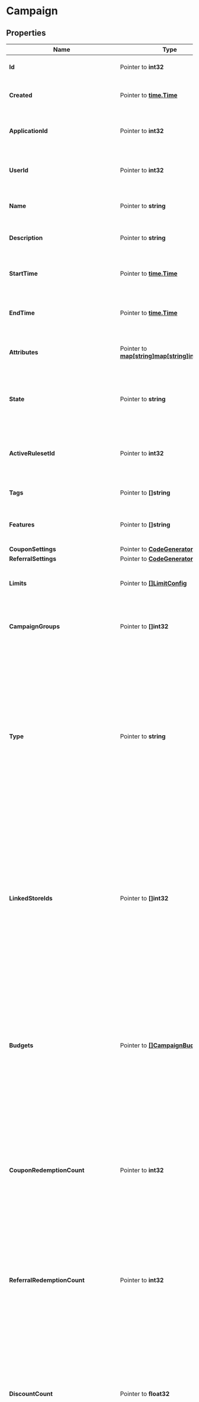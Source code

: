 # Campaign

## Properties

Name | Type | Description | Notes
------------ | ------------- | ------------- | -------------
**Id** | Pointer to **int32** | Unique ID for this entity. | 
**Created** | Pointer to [**time.Time**](time.Time.md) | The exact moment this entity was created. | 
**ApplicationId** | Pointer to **int32** | The ID of the application that owns this entity. | 
**UserId** | Pointer to **int32** | The ID of the user associated with this entity. | 
**Name** | Pointer to **string** | A user-facing name for this campaign. | 
**Description** | Pointer to **string** | A detailed description of the campaign. | 
**StartTime** | Pointer to [**time.Time**](time.Time.md) | Timestamp when the campaign will become active. | [optional] 
**EndTime** | Pointer to [**time.Time**](time.Time.md) | Timestamp when the campaign will become inactive. | [optional] 
**Attributes** | Pointer to [**map[string]map[string]interface{}**](map[string]interface{}.md) | Arbitrary properties associated with this campaign. | [optional] 
**State** | Pointer to **string** | A disabled or archived campaign is not evaluated for rules or coupons.  | [default to STATE_ENABLED]
**ActiveRulesetId** | Pointer to **int32** | [ID of Ruleset](https://docs.talon.one/management-api#operation/getRulesets) this campaign applies on customer session evaluation.  | [optional] 
**Tags** | Pointer to **[]string** | A list of tags for the campaign. | 
**Features** | Pointer to **[]string** | The features enabled in this campaign. | 
**CouponSettings** | Pointer to [**CodeGeneratorSettings**](CodeGeneratorSettings.md) |  | [optional] 
**ReferralSettings** | Pointer to [**CodeGeneratorSettings**](CodeGeneratorSettings.md) |  | [optional] 
**Limits** | Pointer to [**[]LimitConfig**](LimitConfig.md) | The set of [budget limits](https://docs.talon.one/docs/product/campaigns/settings/managing-campaign-budgets) for this campaign.  | 
**CampaignGroups** | Pointer to **[]int32** | The IDs of the [campaign groups](https://docs.talon.one/docs/product/account/managing-campaign-groups) this campaign belongs to.  | [optional] 
**Type** | Pointer to **string** | The campaign type. Possible type values:   - &#x60;cartItem&#x60;: Type of campaign that can apply effects only to cart items.   - &#x60;advanced&#x60;: Type of campaign that can apply effects to customer sessions and cart items.  | [default to TYPE_ADVANCED]
**LinkedStoreIds** | Pointer to **[]int32** | A list of store IDs that you want to link to the campaign.  **Note:** Campaigns with linked store IDs will only be evaluated when there is a [customer session update](https://docs.talon.one/integration-api#tag/Customer-sessions/operation/updateCustomerSessionV2) that references a linked store.  | [optional] 
**Budgets** | Pointer to [**[]CampaignBudget**](CampaignBudget.md) | A list of all the budgets that are defined by this campaign and their usage.  **Note:** Budgets that are not defined do not appear in this list and their usage is not counted until they are defined.  | 
**CouponRedemptionCount** | Pointer to **int32** | This property is **deprecated**. The count should be available under *budgets* property. Number of coupons redeemed in the campaign.  | [optional] 
**ReferralRedemptionCount** | Pointer to **int32** | This property is **deprecated**. The count should be available under *budgets* property. Number of referral codes redeemed in the campaign.  | [optional] 
**DiscountCount** | Pointer to **float32** | This property is **deprecated**. The count should be available under *budgets* property. Total amount of discounts redeemed in the campaign.  | [optional] 
**DiscountEffectCount** | Pointer to **int32** | This property is **deprecated**. The count should be available under *budgets* property. Total number of times discounts were redeemed in this campaign.  | [optional] 
**CouponCreationCount** | Pointer to **int32** | This property is **deprecated**. The count should be available under *budgets* property. Total number of coupons created by rules in this campaign.  | [optional] 
**CustomEffectCount** | Pointer to **int32** | This property is **deprecated**. The count should be available under *budgets* property. Total number of custom effects triggered by rules in this campaign.  | [optional] 
**ReferralCreationCount** | Pointer to **int32** | This property is **deprecated**. The count should be available under *budgets* property. Total number of referrals created by rules in this campaign.  | [optional] 
**AddFreeItemEffectCount** | Pointer to **int32** | This property is **deprecated**. The count should be available under *budgets* property. Total number of times the [add free item effect](https://docs.talon.one/docs/dev/integration-api/api-effects#addfreeitem) can be triggered in this campaign.  | [optional] 
**AwardedGiveawaysCount** | Pointer to **int32** | This property is **deprecated**. The count should be available under *budgets* property. Total number of giveaways awarded by rules in this campaign.  | [optional] 
**CreatedLoyaltyPointsCount** | Pointer to **float32** | This property is **deprecated**. The count should be available under *budgets* property. Total number of loyalty points created by rules in this campaign.  | [optional] 
**CreatedLoyaltyPointsEffectCount** | Pointer to **int32** | This property is **deprecated**. The count should be available under *budgets* property. Total number of loyalty point creation effects triggered by rules in this campaign.  | [optional] 
**RedeemedLoyaltyPointsCount** | Pointer to **float32** | This property is **deprecated**. The count should be available under *budgets* property. Total number of loyalty points redeemed by rules in this campaign.  | [optional] 
**RedeemedLoyaltyPointsEffectCount** | Pointer to **int32** | This property is **deprecated**. The count should be available under *budgets* property. Total number of loyalty point redemption effects triggered by rules in this campaign.  | [optional] 
**CallApiEffectCount** | Pointer to **int32** | This property is **deprecated**. The count should be available under *budgets* property. Total number of webhooks triggered by rules in this campaign.  | [optional] 
**ReservecouponEffectCount** | Pointer to **int32** | This property is **deprecated**. The count should be available under *budgets* property. Total number of reserve coupon effects triggered by rules in this campaign.  | [optional] 
**LastActivity** | Pointer to [**time.Time**](time.Time.md) | Timestamp of the most recent event received by this campaign. | [optional] 
**Updated** | Pointer to [**time.Time**](time.Time.md) | Timestamp of the most recent update to the campaign&#39;s property. Updates to external entities used in this campaign are **not** registered by this property, such as collection or coupon updates.  | [optional] 
**CreatedBy** | Pointer to **string** | Name of the user who created this campaign if available. | [optional] 
**UpdatedBy** | Pointer to **string** | Name of the user who last updated this campaign if available. | [optional] 
**TemplateId** | Pointer to **int32** | The ID of the Campaign Template this Campaign was created from. | [optional] 
**FrontendState** | Pointer to **string** | A campaign state described exactly as in the Campaign Manager. | 

## Methods

### GetId

`func (o *Campaign) GetId() int32`

GetId returns the Id field if non-nil, zero value otherwise.

### GetIdOk

`func (o *Campaign) GetIdOk() (int32, bool)`

GetIdOk returns a tuple with the Id field if it's non-nil, zero value otherwise
and a boolean to check if the value has been set.

### HasId

`func (o *Campaign) HasId() bool`

HasId returns a boolean if a field has been set.

### SetId

`func (o *Campaign) SetId(v int32)`

SetId gets a reference to the given int32 and assigns it to the Id field.

### GetCreated

`func (o *Campaign) GetCreated() time.Time`

GetCreated returns the Created field if non-nil, zero value otherwise.

### GetCreatedOk

`func (o *Campaign) GetCreatedOk() (time.Time, bool)`

GetCreatedOk returns a tuple with the Created field if it's non-nil, zero value otherwise
and a boolean to check if the value has been set.

### HasCreated

`func (o *Campaign) HasCreated() bool`

HasCreated returns a boolean if a field has been set.

### SetCreated

`func (o *Campaign) SetCreated(v time.Time)`

SetCreated gets a reference to the given time.Time and assigns it to the Created field.

### GetApplicationId

`func (o *Campaign) GetApplicationId() int32`

GetApplicationId returns the ApplicationId field if non-nil, zero value otherwise.

### GetApplicationIdOk

`func (o *Campaign) GetApplicationIdOk() (int32, bool)`

GetApplicationIdOk returns a tuple with the ApplicationId field if it's non-nil, zero value otherwise
and a boolean to check if the value has been set.

### HasApplicationId

`func (o *Campaign) HasApplicationId() bool`

HasApplicationId returns a boolean if a field has been set.

### SetApplicationId

`func (o *Campaign) SetApplicationId(v int32)`

SetApplicationId gets a reference to the given int32 and assigns it to the ApplicationId field.

### GetUserId

`func (o *Campaign) GetUserId() int32`

GetUserId returns the UserId field if non-nil, zero value otherwise.

### GetUserIdOk

`func (o *Campaign) GetUserIdOk() (int32, bool)`

GetUserIdOk returns a tuple with the UserId field if it's non-nil, zero value otherwise
and a boolean to check if the value has been set.

### HasUserId

`func (o *Campaign) HasUserId() bool`

HasUserId returns a boolean if a field has been set.

### SetUserId

`func (o *Campaign) SetUserId(v int32)`

SetUserId gets a reference to the given int32 and assigns it to the UserId field.

### GetName

`func (o *Campaign) GetName() string`

GetName returns the Name field if non-nil, zero value otherwise.

### GetNameOk

`func (o *Campaign) GetNameOk() (string, bool)`

GetNameOk returns a tuple with the Name field if it's non-nil, zero value otherwise
and a boolean to check if the value has been set.

### HasName

`func (o *Campaign) HasName() bool`

HasName returns a boolean if a field has been set.

### SetName

`func (o *Campaign) SetName(v string)`

SetName gets a reference to the given string and assigns it to the Name field.

### GetDescription

`func (o *Campaign) GetDescription() string`

GetDescription returns the Description field if non-nil, zero value otherwise.

### GetDescriptionOk

`func (o *Campaign) GetDescriptionOk() (string, bool)`

GetDescriptionOk returns a tuple with the Description field if it's non-nil, zero value otherwise
and a boolean to check if the value has been set.

### HasDescription

`func (o *Campaign) HasDescription() bool`

HasDescription returns a boolean if a field has been set.

### SetDescription

`func (o *Campaign) SetDescription(v string)`

SetDescription gets a reference to the given string and assigns it to the Description field.

### GetStartTime

`func (o *Campaign) GetStartTime() time.Time`

GetStartTime returns the StartTime field if non-nil, zero value otherwise.

### GetStartTimeOk

`func (o *Campaign) GetStartTimeOk() (time.Time, bool)`

GetStartTimeOk returns a tuple with the StartTime field if it's non-nil, zero value otherwise
and a boolean to check if the value has been set.

### HasStartTime

`func (o *Campaign) HasStartTime() bool`

HasStartTime returns a boolean if a field has been set.

### SetStartTime

`func (o *Campaign) SetStartTime(v time.Time)`

SetStartTime gets a reference to the given time.Time and assigns it to the StartTime field.

### GetEndTime

`func (o *Campaign) GetEndTime() time.Time`

GetEndTime returns the EndTime field if non-nil, zero value otherwise.

### GetEndTimeOk

`func (o *Campaign) GetEndTimeOk() (time.Time, bool)`

GetEndTimeOk returns a tuple with the EndTime field if it's non-nil, zero value otherwise
and a boolean to check if the value has been set.

### HasEndTime

`func (o *Campaign) HasEndTime() bool`

HasEndTime returns a boolean if a field has been set.

### SetEndTime

`func (o *Campaign) SetEndTime(v time.Time)`

SetEndTime gets a reference to the given time.Time and assigns it to the EndTime field.

### GetAttributes

`func (o *Campaign) GetAttributes() map[string]map[string]interface{}`

GetAttributes returns the Attributes field if non-nil, zero value otherwise.

### GetAttributesOk

`func (o *Campaign) GetAttributesOk() (map[string]map[string]interface{}, bool)`

GetAttributesOk returns a tuple with the Attributes field if it's non-nil, zero value otherwise
and a boolean to check if the value has been set.

### HasAttributes

`func (o *Campaign) HasAttributes() bool`

HasAttributes returns a boolean if a field has been set.

### SetAttributes

`func (o *Campaign) SetAttributes(v map[string]map[string]interface{})`

SetAttributes gets a reference to the given map[string]map[string]interface{} and assigns it to the Attributes field.

### GetState

`func (o *Campaign) GetState() string`

GetState returns the State field if non-nil, zero value otherwise.

### GetStateOk

`func (o *Campaign) GetStateOk() (string, bool)`

GetStateOk returns a tuple with the State field if it's non-nil, zero value otherwise
and a boolean to check if the value has been set.

### HasState

`func (o *Campaign) HasState() bool`

HasState returns a boolean if a field has been set.

### SetState

`func (o *Campaign) SetState(v string)`

SetState gets a reference to the given string and assigns it to the State field.

### GetActiveRulesetId

`func (o *Campaign) GetActiveRulesetId() int32`

GetActiveRulesetId returns the ActiveRulesetId field if non-nil, zero value otherwise.

### GetActiveRulesetIdOk

`func (o *Campaign) GetActiveRulesetIdOk() (int32, bool)`

GetActiveRulesetIdOk returns a tuple with the ActiveRulesetId field if it's non-nil, zero value otherwise
and a boolean to check if the value has been set.

### HasActiveRulesetId

`func (o *Campaign) HasActiveRulesetId() bool`

HasActiveRulesetId returns a boolean if a field has been set.

### SetActiveRulesetId

`func (o *Campaign) SetActiveRulesetId(v int32)`

SetActiveRulesetId gets a reference to the given int32 and assigns it to the ActiveRulesetId field.

### GetTags

`func (o *Campaign) GetTags() []string`

GetTags returns the Tags field if non-nil, zero value otherwise.

### GetTagsOk

`func (o *Campaign) GetTagsOk() ([]string, bool)`

GetTagsOk returns a tuple with the Tags field if it's non-nil, zero value otherwise
and a boolean to check if the value has been set.

### HasTags

`func (o *Campaign) HasTags() bool`

HasTags returns a boolean if a field has been set.

### SetTags

`func (o *Campaign) SetTags(v []string)`

SetTags gets a reference to the given []string and assigns it to the Tags field.

### GetFeatures

`func (o *Campaign) GetFeatures() []string`

GetFeatures returns the Features field if non-nil, zero value otherwise.

### GetFeaturesOk

`func (o *Campaign) GetFeaturesOk() ([]string, bool)`

GetFeaturesOk returns a tuple with the Features field if it's non-nil, zero value otherwise
and a boolean to check if the value has been set.

### HasFeatures

`func (o *Campaign) HasFeatures() bool`

HasFeatures returns a boolean if a field has been set.

### SetFeatures

`func (o *Campaign) SetFeatures(v []string)`

SetFeatures gets a reference to the given []string and assigns it to the Features field.

### GetCouponSettings

`func (o *Campaign) GetCouponSettings() CodeGeneratorSettings`

GetCouponSettings returns the CouponSettings field if non-nil, zero value otherwise.

### GetCouponSettingsOk

`func (o *Campaign) GetCouponSettingsOk() (CodeGeneratorSettings, bool)`

GetCouponSettingsOk returns a tuple with the CouponSettings field if it's non-nil, zero value otherwise
and a boolean to check if the value has been set.

### HasCouponSettings

`func (o *Campaign) HasCouponSettings() bool`

HasCouponSettings returns a boolean if a field has been set.

### SetCouponSettings

`func (o *Campaign) SetCouponSettings(v CodeGeneratorSettings)`

SetCouponSettings gets a reference to the given CodeGeneratorSettings and assigns it to the CouponSettings field.

### GetReferralSettings

`func (o *Campaign) GetReferralSettings() CodeGeneratorSettings`

GetReferralSettings returns the ReferralSettings field if non-nil, zero value otherwise.

### GetReferralSettingsOk

`func (o *Campaign) GetReferralSettingsOk() (CodeGeneratorSettings, bool)`

GetReferralSettingsOk returns a tuple with the ReferralSettings field if it's non-nil, zero value otherwise
and a boolean to check if the value has been set.

### HasReferralSettings

`func (o *Campaign) HasReferralSettings() bool`

HasReferralSettings returns a boolean if a field has been set.

### SetReferralSettings

`func (o *Campaign) SetReferralSettings(v CodeGeneratorSettings)`

SetReferralSettings gets a reference to the given CodeGeneratorSettings and assigns it to the ReferralSettings field.

### GetLimits

`func (o *Campaign) GetLimits() []LimitConfig`

GetLimits returns the Limits field if non-nil, zero value otherwise.

### GetLimitsOk

`func (o *Campaign) GetLimitsOk() ([]LimitConfig, bool)`

GetLimitsOk returns a tuple with the Limits field if it's non-nil, zero value otherwise
and a boolean to check if the value has been set.

### HasLimits

`func (o *Campaign) HasLimits() bool`

HasLimits returns a boolean if a field has been set.

### SetLimits

`func (o *Campaign) SetLimits(v []LimitConfig)`

SetLimits gets a reference to the given []LimitConfig and assigns it to the Limits field.

### GetCampaignGroups

`func (o *Campaign) GetCampaignGroups() []int32`

GetCampaignGroups returns the CampaignGroups field if non-nil, zero value otherwise.

### GetCampaignGroupsOk

`func (o *Campaign) GetCampaignGroupsOk() ([]int32, bool)`

GetCampaignGroupsOk returns a tuple with the CampaignGroups field if it's non-nil, zero value otherwise
and a boolean to check if the value has been set.

### HasCampaignGroups

`func (o *Campaign) HasCampaignGroups() bool`

HasCampaignGroups returns a boolean if a field has been set.

### SetCampaignGroups

`func (o *Campaign) SetCampaignGroups(v []int32)`

SetCampaignGroups gets a reference to the given []int32 and assigns it to the CampaignGroups field.

### GetType

`func (o *Campaign) GetType() string`

GetType returns the Type field if non-nil, zero value otherwise.

### GetTypeOk

`func (o *Campaign) GetTypeOk() (string, bool)`

GetTypeOk returns a tuple with the Type field if it's non-nil, zero value otherwise
and a boolean to check if the value has been set.

### HasType

`func (o *Campaign) HasType() bool`

HasType returns a boolean if a field has been set.

### SetType

`func (o *Campaign) SetType(v string)`

SetType gets a reference to the given string and assigns it to the Type field.

### GetLinkedStoreIds

`func (o *Campaign) GetLinkedStoreIds() []int32`

GetLinkedStoreIds returns the LinkedStoreIds field if non-nil, zero value otherwise.

### GetLinkedStoreIdsOk

`func (o *Campaign) GetLinkedStoreIdsOk() ([]int32, bool)`

GetLinkedStoreIdsOk returns a tuple with the LinkedStoreIds field if it's non-nil, zero value otherwise
and a boolean to check if the value has been set.

### HasLinkedStoreIds

`func (o *Campaign) HasLinkedStoreIds() bool`

HasLinkedStoreIds returns a boolean if a field has been set.

### SetLinkedStoreIds

`func (o *Campaign) SetLinkedStoreIds(v []int32)`

SetLinkedStoreIds gets a reference to the given []int32 and assigns it to the LinkedStoreIds field.

### GetBudgets

`func (o *Campaign) GetBudgets() []CampaignBudget`

GetBudgets returns the Budgets field if non-nil, zero value otherwise.

### GetBudgetsOk

`func (o *Campaign) GetBudgetsOk() ([]CampaignBudget, bool)`

GetBudgetsOk returns a tuple with the Budgets field if it's non-nil, zero value otherwise
and a boolean to check if the value has been set.

### HasBudgets

`func (o *Campaign) HasBudgets() bool`

HasBudgets returns a boolean if a field has been set.

### SetBudgets

`func (o *Campaign) SetBudgets(v []CampaignBudget)`

SetBudgets gets a reference to the given []CampaignBudget and assigns it to the Budgets field.

### GetCouponRedemptionCount

`func (o *Campaign) GetCouponRedemptionCount() int32`

GetCouponRedemptionCount returns the CouponRedemptionCount field if non-nil, zero value otherwise.

### GetCouponRedemptionCountOk

`func (o *Campaign) GetCouponRedemptionCountOk() (int32, bool)`

GetCouponRedemptionCountOk returns a tuple with the CouponRedemptionCount field if it's non-nil, zero value otherwise
and a boolean to check if the value has been set.

### HasCouponRedemptionCount

`func (o *Campaign) HasCouponRedemptionCount() bool`

HasCouponRedemptionCount returns a boolean if a field has been set.

### SetCouponRedemptionCount

`func (o *Campaign) SetCouponRedemptionCount(v int32)`

SetCouponRedemptionCount gets a reference to the given int32 and assigns it to the CouponRedemptionCount field.

### GetReferralRedemptionCount

`func (o *Campaign) GetReferralRedemptionCount() int32`

GetReferralRedemptionCount returns the ReferralRedemptionCount field if non-nil, zero value otherwise.

### GetReferralRedemptionCountOk

`func (o *Campaign) GetReferralRedemptionCountOk() (int32, bool)`

GetReferralRedemptionCountOk returns a tuple with the ReferralRedemptionCount field if it's non-nil, zero value otherwise
and a boolean to check if the value has been set.

### HasReferralRedemptionCount

`func (o *Campaign) HasReferralRedemptionCount() bool`

HasReferralRedemptionCount returns a boolean if a field has been set.

### SetReferralRedemptionCount

`func (o *Campaign) SetReferralRedemptionCount(v int32)`

SetReferralRedemptionCount gets a reference to the given int32 and assigns it to the ReferralRedemptionCount field.

### GetDiscountCount

`func (o *Campaign) GetDiscountCount() float32`

GetDiscountCount returns the DiscountCount field if non-nil, zero value otherwise.

### GetDiscountCountOk

`func (o *Campaign) GetDiscountCountOk() (float32, bool)`

GetDiscountCountOk returns a tuple with the DiscountCount field if it's non-nil, zero value otherwise
and a boolean to check if the value has been set.

### HasDiscountCount

`func (o *Campaign) HasDiscountCount() bool`

HasDiscountCount returns a boolean if a field has been set.

### SetDiscountCount

`func (o *Campaign) SetDiscountCount(v float32)`

SetDiscountCount gets a reference to the given float32 and assigns it to the DiscountCount field.

### GetDiscountEffectCount

`func (o *Campaign) GetDiscountEffectCount() int32`

GetDiscountEffectCount returns the DiscountEffectCount field if non-nil, zero value otherwise.

### GetDiscountEffectCountOk

`func (o *Campaign) GetDiscountEffectCountOk() (int32, bool)`

GetDiscountEffectCountOk returns a tuple with the DiscountEffectCount field if it's non-nil, zero value otherwise
and a boolean to check if the value has been set.

### HasDiscountEffectCount

`func (o *Campaign) HasDiscountEffectCount() bool`

HasDiscountEffectCount returns a boolean if a field has been set.

### SetDiscountEffectCount

`func (o *Campaign) SetDiscountEffectCount(v int32)`

SetDiscountEffectCount gets a reference to the given int32 and assigns it to the DiscountEffectCount field.

### GetCouponCreationCount

`func (o *Campaign) GetCouponCreationCount() int32`

GetCouponCreationCount returns the CouponCreationCount field if non-nil, zero value otherwise.

### GetCouponCreationCountOk

`func (o *Campaign) GetCouponCreationCountOk() (int32, bool)`

GetCouponCreationCountOk returns a tuple with the CouponCreationCount field if it's non-nil, zero value otherwise
and a boolean to check if the value has been set.

### HasCouponCreationCount

`func (o *Campaign) HasCouponCreationCount() bool`

HasCouponCreationCount returns a boolean if a field has been set.

### SetCouponCreationCount

`func (o *Campaign) SetCouponCreationCount(v int32)`

SetCouponCreationCount gets a reference to the given int32 and assigns it to the CouponCreationCount field.

### GetCustomEffectCount

`func (o *Campaign) GetCustomEffectCount() int32`

GetCustomEffectCount returns the CustomEffectCount field if non-nil, zero value otherwise.

### GetCustomEffectCountOk

`func (o *Campaign) GetCustomEffectCountOk() (int32, bool)`

GetCustomEffectCountOk returns a tuple with the CustomEffectCount field if it's non-nil, zero value otherwise
and a boolean to check if the value has been set.

### HasCustomEffectCount

`func (o *Campaign) HasCustomEffectCount() bool`

HasCustomEffectCount returns a boolean if a field has been set.

### SetCustomEffectCount

`func (o *Campaign) SetCustomEffectCount(v int32)`

SetCustomEffectCount gets a reference to the given int32 and assigns it to the CustomEffectCount field.

### GetReferralCreationCount

`func (o *Campaign) GetReferralCreationCount() int32`

GetReferralCreationCount returns the ReferralCreationCount field if non-nil, zero value otherwise.

### GetReferralCreationCountOk

`func (o *Campaign) GetReferralCreationCountOk() (int32, bool)`

GetReferralCreationCountOk returns a tuple with the ReferralCreationCount field if it's non-nil, zero value otherwise
and a boolean to check if the value has been set.

### HasReferralCreationCount

`func (o *Campaign) HasReferralCreationCount() bool`

HasReferralCreationCount returns a boolean if a field has been set.

### SetReferralCreationCount

`func (o *Campaign) SetReferralCreationCount(v int32)`

SetReferralCreationCount gets a reference to the given int32 and assigns it to the ReferralCreationCount field.

### GetAddFreeItemEffectCount

`func (o *Campaign) GetAddFreeItemEffectCount() int32`

GetAddFreeItemEffectCount returns the AddFreeItemEffectCount field if non-nil, zero value otherwise.

### GetAddFreeItemEffectCountOk

`func (o *Campaign) GetAddFreeItemEffectCountOk() (int32, bool)`

GetAddFreeItemEffectCountOk returns a tuple with the AddFreeItemEffectCount field if it's non-nil, zero value otherwise
and a boolean to check if the value has been set.

### HasAddFreeItemEffectCount

`func (o *Campaign) HasAddFreeItemEffectCount() bool`

HasAddFreeItemEffectCount returns a boolean if a field has been set.

### SetAddFreeItemEffectCount

`func (o *Campaign) SetAddFreeItemEffectCount(v int32)`

SetAddFreeItemEffectCount gets a reference to the given int32 and assigns it to the AddFreeItemEffectCount field.

### GetAwardedGiveawaysCount

`func (o *Campaign) GetAwardedGiveawaysCount() int32`

GetAwardedGiveawaysCount returns the AwardedGiveawaysCount field if non-nil, zero value otherwise.

### GetAwardedGiveawaysCountOk

`func (o *Campaign) GetAwardedGiveawaysCountOk() (int32, bool)`

GetAwardedGiveawaysCountOk returns a tuple with the AwardedGiveawaysCount field if it's non-nil, zero value otherwise
and a boolean to check if the value has been set.

### HasAwardedGiveawaysCount

`func (o *Campaign) HasAwardedGiveawaysCount() bool`

HasAwardedGiveawaysCount returns a boolean if a field has been set.

### SetAwardedGiveawaysCount

`func (o *Campaign) SetAwardedGiveawaysCount(v int32)`

SetAwardedGiveawaysCount gets a reference to the given int32 and assigns it to the AwardedGiveawaysCount field.

### GetCreatedLoyaltyPointsCount

`func (o *Campaign) GetCreatedLoyaltyPointsCount() float32`

GetCreatedLoyaltyPointsCount returns the CreatedLoyaltyPointsCount field if non-nil, zero value otherwise.

### GetCreatedLoyaltyPointsCountOk

`func (o *Campaign) GetCreatedLoyaltyPointsCountOk() (float32, bool)`

GetCreatedLoyaltyPointsCountOk returns a tuple with the CreatedLoyaltyPointsCount field if it's non-nil, zero value otherwise
and a boolean to check if the value has been set.

### HasCreatedLoyaltyPointsCount

`func (o *Campaign) HasCreatedLoyaltyPointsCount() bool`

HasCreatedLoyaltyPointsCount returns a boolean if a field has been set.

### SetCreatedLoyaltyPointsCount

`func (o *Campaign) SetCreatedLoyaltyPointsCount(v float32)`

SetCreatedLoyaltyPointsCount gets a reference to the given float32 and assigns it to the CreatedLoyaltyPointsCount field.

### GetCreatedLoyaltyPointsEffectCount

`func (o *Campaign) GetCreatedLoyaltyPointsEffectCount() int32`

GetCreatedLoyaltyPointsEffectCount returns the CreatedLoyaltyPointsEffectCount field if non-nil, zero value otherwise.

### GetCreatedLoyaltyPointsEffectCountOk

`func (o *Campaign) GetCreatedLoyaltyPointsEffectCountOk() (int32, bool)`

GetCreatedLoyaltyPointsEffectCountOk returns a tuple with the CreatedLoyaltyPointsEffectCount field if it's non-nil, zero value otherwise
and a boolean to check if the value has been set.

### HasCreatedLoyaltyPointsEffectCount

`func (o *Campaign) HasCreatedLoyaltyPointsEffectCount() bool`

HasCreatedLoyaltyPointsEffectCount returns a boolean if a field has been set.

### SetCreatedLoyaltyPointsEffectCount

`func (o *Campaign) SetCreatedLoyaltyPointsEffectCount(v int32)`

SetCreatedLoyaltyPointsEffectCount gets a reference to the given int32 and assigns it to the CreatedLoyaltyPointsEffectCount field.

### GetRedeemedLoyaltyPointsCount

`func (o *Campaign) GetRedeemedLoyaltyPointsCount() float32`

GetRedeemedLoyaltyPointsCount returns the RedeemedLoyaltyPointsCount field if non-nil, zero value otherwise.

### GetRedeemedLoyaltyPointsCountOk

`func (o *Campaign) GetRedeemedLoyaltyPointsCountOk() (float32, bool)`

GetRedeemedLoyaltyPointsCountOk returns a tuple with the RedeemedLoyaltyPointsCount field if it's non-nil, zero value otherwise
and a boolean to check if the value has been set.

### HasRedeemedLoyaltyPointsCount

`func (o *Campaign) HasRedeemedLoyaltyPointsCount() bool`

HasRedeemedLoyaltyPointsCount returns a boolean if a field has been set.

### SetRedeemedLoyaltyPointsCount

`func (o *Campaign) SetRedeemedLoyaltyPointsCount(v float32)`

SetRedeemedLoyaltyPointsCount gets a reference to the given float32 and assigns it to the RedeemedLoyaltyPointsCount field.

### GetRedeemedLoyaltyPointsEffectCount

`func (o *Campaign) GetRedeemedLoyaltyPointsEffectCount() int32`

GetRedeemedLoyaltyPointsEffectCount returns the RedeemedLoyaltyPointsEffectCount field if non-nil, zero value otherwise.

### GetRedeemedLoyaltyPointsEffectCountOk

`func (o *Campaign) GetRedeemedLoyaltyPointsEffectCountOk() (int32, bool)`

GetRedeemedLoyaltyPointsEffectCountOk returns a tuple with the RedeemedLoyaltyPointsEffectCount field if it's non-nil, zero value otherwise
and a boolean to check if the value has been set.

### HasRedeemedLoyaltyPointsEffectCount

`func (o *Campaign) HasRedeemedLoyaltyPointsEffectCount() bool`

HasRedeemedLoyaltyPointsEffectCount returns a boolean if a field has been set.

### SetRedeemedLoyaltyPointsEffectCount

`func (o *Campaign) SetRedeemedLoyaltyPointsEffectCount(v int32)`

SetRedeemedLoyaltyPointsEffectCount gets a reference to the given int32 and assigns it to the RedeemedLoyaltyPointsEffectCount field.

### GetCallApiEffectCount

`func (o *Campaign) GetCallApiEffectCount() int32`

GetCallApiEffectCount returns the CallApiEffectCount field if non-nil, zero value otherwise.

### GetCallApiEffectCountOk

`func (o *Campaign) GetCallApiEffectCountOk() (int32, bool)`

GetCallApiEffectCountOk returns a tuple with the CallApiEffectCount field if it's non-nil, zero value otherwise
and a boolean to check if the value has been set.

### HasCallApiEffectCount

`func (o *Campaign) HasCallApiEffectCount() bool`

HasCallApiEffectCount returns a boolean if a field has been set.

### SetCallApiEffectCount

`func (o *Campaign) SetCallApiEffectCount(v int32)`

SetCallApiEffectCount gets a reference to the given int32 and assigns it to the CallApiEffectCount field.

### GetReservecouponEffectCount

`func (o *Campaign) GetReservecouponEffectCount() int32`

GetReservecouponEffectCount returns the ReservecouponEffectCount field if non-nil, zero value otherwise.

### GetReservecouponEffectCountOk

`func (o *Campaign) GetReservecouponEffectCountOk() (int32, bool)`

GetReservecouponEffectCountOk returns a tuple with the ReservecouponEffectCount field if it's non-nil, zero value otherwise
and a boolean to check if the value has been set.

### HasReservecouponEffectCount

`func (o *Campaign) HasReservecouponEffectCount() bool`

HasReservecouponEffectCount returns a boolean if a field has been set.

### SetReservecouponEffectCount

`func (o *Campaign) SetReservecouponEffectCount(v int32)`

SetReservecouponEffectCount gets a reference to the given int32 and assigns it to the ReservecouponEffectCount field.

### GetLastActivity

`func (o *Campaign) GetLastActivity() time.Time`

GetLastActivity returns the LastActivity field if non-nil, zero value otherwise.

### GetLastActivityOk

`func (o *Campaign) GetLastActivityOk() (time.Time, bool)`

GetLastActivityOk returns a tuple with the LastActivity field if it's non-nil, zero value otherwise
and a boolean to check if the value has been set.

### HasLastActivity

`func (o *Campaign) HasLastActivity() bool`

HasLastActivity returns a boolean if a field has been set.

### SetLastActivity

`func (o *Campaign) SetLastActivity(v time.Time)`

SetLastActivity gets a reference to the given time.Time and assigns it to the LastActivity field.

### GetUpdated

`func (o *Campaign) GetUpdated() time.Time`

GetUpdated returns the Updated field if non-nil, zero value otherwise.

### GetUpdatedOk

`func (o *Campaign) GetUpdatedOk() (time.Time, bool)`

GetUpdatedOk returns a tuple with the Updated field if it's non-nil, zero value otherwise
and a boolean to check if the value has been set.

### HasUpdated

`func (o *Campaign) HasUpdated() bool`

HasUpdated returns a boolean if a field has been set.

### SetUpdated

`func (o *Campaign) SetUpdated(v time.Time)`

SetUpdated gets a reference to the given time.Time and assigns it to the Updated field.

### GetCreatedBy

`func (o *Campaign) GetCreatedBy() string`

GetCreatedBy returns the CreatedBy field if non-nil, zero value otherwise.

### GetCreatedByOk

`func (o *Campaign) GetCreatedByOk() (string, bool)`

GetCreatedByOk returns a tuple with the CreatedBy field if it's non-nil, zero value otherwise
and a boolean to check if the value has been set.

### HasCreatedBy

`func (o *Campaign) HasCreatedBy() bool`

HasCreatedBy returns a boolean if a field has been set.

### SetCreatedBy

`func (o *Campaign) SetCreatedBy(v string)`

SetCreatedBy gets a reference to the given string and assigns it to the CreatedBy field.

### GetUpdatedBy

`func (o *Campaign) GetUpdatedBy() string`

GetUpdatedBy returns the UpdatedBy field if non-nil, zero value otherwise.

### GetUpdatedByOk

`func (o *Campaign) GetUpdatedByOk() (string, bool)`

GetUpdatedByOk returns a tuple with the UpdatedBy field if it's non-nil, zero value otherwise
and a boolean to check if the value has been set.

### HasUpdatedBy

`func (o *Campaign) HasUpdatedBy() bool`

HasUpdatedBy returns a boolean if a field has been set.

### SetUpdatedBy

`func (o *Campaign) SetUpdatedBy(v string)`

SetUpdatedBy gets a reference to the given string and assigns it to the UpdatedBy field.

### GetTemplateId

`func (o *Campaign) GetTemplateId() int32`

GetTemplateId returns the TemplateId field if non-nil, zero value otherwise.

### GetTemplateIdOk

`func (o *Campaign) GetTemplateIdOk() (int32, bool)`

GetTemplateIdOk returns a tuple with the TemplateId field if it's non-nil, zero value otherwise
and a boolean to check if the value has been set.

### HasTemplateId

`func (o *Campaign) HasTemplateId() bool`

HasTemplateId returns a boolean if a field has been set.

### SetTemplateId

`func (o *Campaign) SetTemplateId(v int32)`

SetTemplateId gets a reference to the given int32 and assigns it to the TemplateId field.

### GetFrontendState

`func (o *Campaign) GetFrontendState() string`

GetFrontendState returns the FrontendState field if non-nil, zero value otherwise.

### GetFrontendStateOk

`func (o *Campaign) GetFrontendStateOk() (string, bool)`

GetFrontendStateOk returns a tuple with the FrontendState field if it's non-nil, zero value otherwise
and a boolean to check if the value has been set.

### HasFrontendState

`func (o *Campaign) HasFrontendState() bool`

HasFrontendState returns a boolean if a field has been set.

### SetFrontendState

`func (o *Campaign) SetFrontendState(v string)`

SetFrontendState gets a reference to the given string and assigns it to the FrontendState field.


[[Back to Model list]](../README.md#documentation-for-models) [[Back to API list]](../README.md#documentation-for-api-endpoints) [[Back to README]](../README.md)



